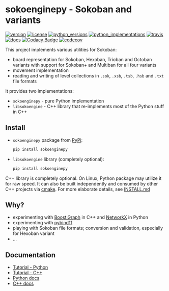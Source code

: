 # sokoenginepy - Sokoban and variants

[![version](https://img.shields.io/pypi/v/sokoenginepy.svg)](https://pypi.org/project/sokoenginepy/)
[![license](https://img.shields.io/pypi/l/sokoenginepy.svg)](https://opensource.org/licenses/GPL-3.0)
[![python_versions](https://img.shields.io/pypi/pyversions/sokoenginepy.svg)](https://pypi.org/project/sokoenginepy/)
[![python_implementations](https://img.shields.io/pypi/implementation/sokoenginepy.svg)](https://pypi.org/project/sokoenginepy/)
[![travis](https://app.travis-ci.com/tadams42/sokoenginepy.svg)](https://app.travis-ci.com/tadams42/sokoenginepy)
[![docs](https://readthedocs.org/projects/sokoenginepy/badge/?style=flat)](http://sokoenginepy.readthedocs.io/en/latest/)
[![Codacy Badge](https://app.codacy.com/project/badge/Grade/3dd265ede6bd4c38a2cd1250738a1bfa)](https://app.codacy.com/gh/tadams42/sokoenginepy/dashboard)
[![codecov](https://codecov.io/gh/tadams42/sokoenginepy/branch/development/graph/badge.svg?token=nnJAZHQyz9)](https://codecov.io/gh/tadams42/sokoenginepy)

This project implements various utilities for Sokoban:

- board representation for Sokoban, Hexoban, Trioban and Octoban variants with support
  for Sokoban+ and Multiban for all four variants
- movement implementation
- reading and writing of level collections in `.sok`, `.xsb`, `.tsb`, `.hsb` and `.txt`
  file formats

It provides two implementations:

- `sokoenginepy` - pure Python implementation
- `libsokoengine` - C++ library that re-implements most of the Python stuff in C++

## Install

- `sokoenginepy` package from [PyPi]:

   ```sh
   pip install sokoenginepy
   ```

- `libsokoengine` library (completely optional):

   ```sh
   pip install sokoenginepy
   ```

C++ library is completely optional. On Linux, Python package may utilize it for raw
speed. It can also be built independently and consumed by other C++ projects via
[cmake]. For more elaborate details, see [INSTALL.md](./INSTALL.md)

## Why?

- experimenting with [Boost.Graph] in C++ and [NetworkX] in Python
- experimenting with [pybind11]
- playing with Sokoban file formats; conversion and validation, especially for Hexoban
  variant
- ...

## Documentation

- [Tutorial - Python](./docs/tutorial_python.md)
- [Tutorial - C++](./docs/tutorial_cpp.md)
- [Python docs](http://sokoenginepy.readthedocs.io/en/latest/)
- [C++ docs](http://tadams42.github.io/sokoenginepy/)

[Boost.Graph]: https://www.boost.org/doc/libs/1_78_0/libs/graph/doc/index.html
[NetworkX]: https://networkx.org/
[pybind11]: http://pybind11.readthedocs.io/en/stable/index.html
[PyPi]: https://pypi.org/
[cmake]: https://cmake.org/
